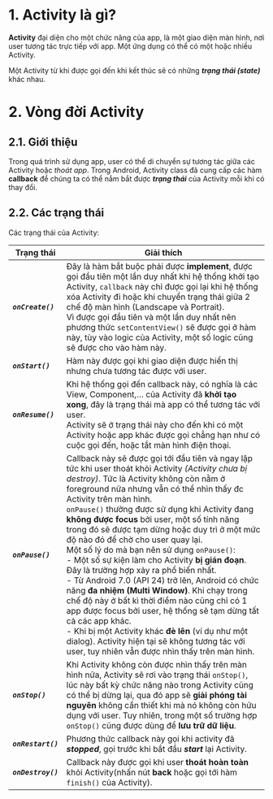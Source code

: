 # 1. Activity là gì?

**Activity** đại diện cho một chức năng của app, là một giao diện màn hình, nơi user tương tác trực tiếp với app. Một ứng dụng có thể có một hoặc nhiều Activity.

Một Activity từ khi được gọi đến khi kết thúc sẽ có những ***trạng thái (state)*** khác nhau.

# 2. Vòng đời Activity

## 2.1. Giới thiệu

Trong quá trình sử dụng app, user có thể di chuyển sự tương tác giữa các Activity hoặc *thoát app*. Trong Android, Activity class đã cung cấp các hàm **callback** để chúng ta có thể nắm bắt được ***trạng thái*** của Activity mỗi khi có thay đổi.

## 2.2. Các trạng thái

Các trạng thái của Activity:

|Trạng thái|Giải thích|
|--|--|
|***`onCreate()`***|Đây là hàm bắt buộc phải được **implement**, được gọi đầu tiên một lần duy nhất khi hệ thống khởi tạo Activity, `callback` này chỉ được gọi lại khi hệ thống xóa Activity đi hoặc khi chuyển trạng thái giữa 2 chế độ màn hình (Landscape và Portrait). <br> Vì được gọi đầu tiên và một lần duy nhất nên phương thức `setContentView()` sẽ được gọi ở hàm này, tùy vào logic của Activity, một số logic cũng sẽ được cho vào hàm này.|
|***`onStart()`***|Hàm này được gọi khi giao diện được hiển thị nhưng chưa tương tác được với user.|
|***`onResume()`***|Khi hệ thống gọi đến callback này, có nghĩa là các View, Component,… của Activity đã **khởi tạo xong**, đây là trạng thái mà app có thể tương tác với user.<br>Activity sẽ ở trạng thái này cho đến khi có một Activity hoặc app khác được gọi chẳng hạn như có cuộc gọi đến, hoặc tắt màn hình điện thoại.|
|***`onPause()`***|Callback này sẽ được gọi tới đầu tiên và ngay lập tức khi user thoát khỏi Activity *(Activity chưa bị destroy)*. Tức là Activity không còn nằm ở foreground nữa nhưng vẫn có thể nhìn thấy đc Activity trên màn hình.<br>`onPause()` thường được sử dụng khi Activity đang **không được focus** bởi user, một số tính năng trong đó sẽ được tạm dừng hoặc duy trì ở một mức độ nào đó để chờ cho user quay lại.<br>Một số lý do mà bạn nên sử dụng `onPause()`:<br>-  Một số sự kiện làm cho Activity **bị gián đoạn**. Đây là trường hợp xảy ra phổ biến nhất.<br>- Từ Android 7.0 (API 24) trở lên, Android có chức năng **đa nhiệm (Multi Window)**. Khi chạy trong chế độ này ở bất kì thời điểm nào cũng chỉ có 1 app được focus bởi user, hệ thống sẽ tạm dừng tất cả các app khác.<br>- Khi bị một Activity khác **đè lên** (ví dụ như một dialog). Activity hiện tại sẽ không tương tác với user, tuy nhiên vẫn được nhìn thấy trên màn hình.|
|***`onStop()`***|Khi Activity không còn được nhìn thấy trên màn hình nữa, Activity sẽ rơi vào trạng thái `onStop()`, lúc này bất kỳ chức năng nào trong Activity cũng có thể bị dừng lại, qua đó app sẽ **giải phóng tài nguyên** không cần thiết khi mà nó không còn hữu dụng với user. Tuy nhiên, trong một số trường hợp `onStop()` cũng được dùng để **lưu trữ dữ liệu**.|
|***`onRestart()`***|Phương thức callback này gọi khi activity đã ***stopped***, gọi trước khi bắt đầu ***start*** lại Activity.|
|***`onDestroy()`***|Callback này được gọi khi user **thoát hoàn toàn** khỏi Activity(nhấn nút **back** hoặc gọi tới hàm `finish()` của Activity).|